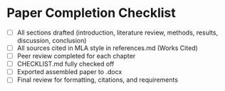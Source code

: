 # Paper Completion Checklist

- [ ] All sections drafted (introduction, literature review, methods, results, discussion, conclusion)
- [ ] All sources cited in MLA style in references.md (Works Cited)
- [ ] Peer review completed for each chapter
- [ ] CHECKLIST.md fully checked off
- [ ] Exported assembled paper to .docx
- [ ] Final review for formatting, citations, and requirements

<!-- Add or update checklist items as needed for your workflow. -->
